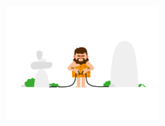 
<img src="https://github.com/izshreyansh/izshreyansh/blob/master/cavemen.gif" style="display:block;float:none;margin-left:auto;margin-right:auto;width:60%">
